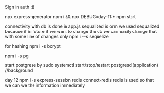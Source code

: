 Sign in auth :))

npx express-generator
npm i && npx DEBUG=day-11:* npm start     

connectivity with db is done in app.js
sequalized is orm
we used sequalized because if in future if we want to change the db we can easily change that with some line of changes only
npm i --s sequelize

for hashing 
npm i -s bcrypt

npm i -s pg   

start postgrese by
sudo systemctl start/stop/restart postgresql(application)  //background  


day 12
npm i -s express-session redis connect-redis
redis is used so that we can we the information immediately